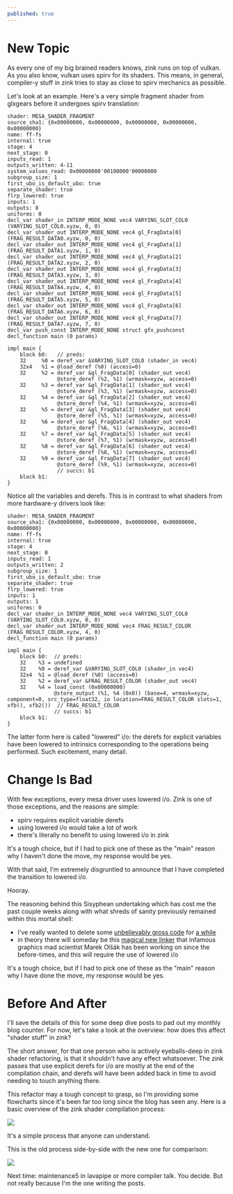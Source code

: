 ```yaml
---
published: true
---
```

# New Topic

As every one of my big brained readers knows, zink runs on top of vulkan. As you also know, vulkan uses spirv for its shaders. This means, in general, compiler-y stuff in zink tries to stay as close to spirv mechanics as possible.

Let's look at an example. Here's a very simple fragment shader from glxgears before it undergoes spirv translation:

```
shader: MESA_SHADER_FRAGMENT
source_sha1: {0x00000000, 0x00000000, 0x00000000, 0x00000000, 0x00000000}
name: ff-fs
internal: true
stage: 4
next_stage: 0
inputs_read: 1
outputs_written: 4-11
system_values_read: 0x00000000'00100000'00000000
subgroup_size: 1
first_ubo_is_default_ubo: true
separate_shader: true
flrp_lowered: true
inputs: 1
outputs: 8
uniforms: 0
decl_var shader_in INTERP_MODE_NONE vec4 VARYING_SLOT_COL0 (VARYING_SLOT_COL0.xyzw, 0, 0)
decl_var shader_out INTERP_MODE_NONE vec4 gl_FragData[0] (FRAG_RESULT_DATA0.xyzw, 0, 0)
decl_var shader_out INTERP_MODE_NONE vec4 gl_FragData[1] (FRAG_RESULT_DATA1.xyzw, 1, 0)
decl_var shader_out INTERP_MODE_NONE vec4 gl_FragData[2] (FRAG_RESULT_DATA2.xyzw, 2, 0)
decl_var shader_out INTERP_MODE_NONE vec4 gl_FragData[3] (FRAG_RESULT_DATA3.xyzw, 3, 0)
decl_var shader_out INTERP_MODE_NONE vec4 gl_FragData[4] (FRAG_RESULT_DATA4.xyzw, 4, 0)
decl_var shader_out INTERP_MODE_NONE vec4 gl_FragData[5] (FRAG_RESULT_DATA5.xyzw, 5, 0)
decl_var shader_out INTERP_MODE_NONE vec4 gl_FragData[6] (FRAG_RESULT_DATA6.xyzw, 6, 0)
decl_var shader_out INTERP_MODE_NONE vec4 gl_FragData[7] (FRAG_RESULT_DATA7.xyzw, 7, 0)
decl_var push_const INTERP_MODE_NONE struct gfx_pushconst
decl_function main (0 params)

impl main {
    block b0:   // preds: 
    32     %0 = deref_var &VARYING_SLOT_COL0 (shader_in vec4)
    32x4   %1 = @load_deref (%0) (access=0)
    32     %2 = deref_var &gl_FragData[0] (shader_out vec4)
                @store_deref (%2, %1) (wrmask=xyzw, access=0)
    32     %3 = deref_var &gl_FragData[1] (shader_out vec4)
                @store_deref (%3, %1) (wrmask=xyzw, access=0)
    32     %4 = deref_var &gl_FragData[2] (shader_out vec4)
                @store_deref (%4, %1) (wrmask=xyzw, access=0)
    32     %5 = deref_var &gl_FragData[3] (shader_out vec4)
                @store_deref (%5, %1) (wrmask=xyzw, access=0)
    32     %6 = deref_var &gl_FragData[4] (shader_out vec4)
                @store_deref (%6, %1) (wrmask=xyzw, access=0)
    32     %7 = deref_var &gl_FragData[5] (shader_out vec4)
                @store_deref (%7, %1) (wrmask=xyzw, access=0)
    32     %8 = deref_var &gl_FragData[6] (shader_out vec4)
                @store_deref (%8, %1) (wrmask=xyzw, access=0)
    32     %9 = deref_var &gl_FragData[7] (shader_out vec4)
                @store_deref (%9, %1) (wrmask=xyzw, access=0)
                // succs: b1 
    block b1:
}
```

Notice all the variables and derefs. This is in contrast to what shaders from more hardware-y drivers look like:

```
shader: MESA_SHADER_FRAGMENT
source_sha1: {0x00000000, 0x00000000, 0x00000000, 0x00000000, 0x00000000}
name: ff-fs
internal: true
stage: 4
next_stage: 0
inputs_read: 1
outputs_written: 2
subgroup_size: 1
first_ubo_is_default_ubo: true
separate_shader: true
flrp_lowered: true
inputs: 1
outputs: 1
uniforms: 0
decl_var shader_in INTERP_MODE_NONE vec4 VARYING_SLOT_COL0 (VARYING_SLOT_COL0.xyzw, 0, 0)
decl_var shader_out INTERP_MODE_NONE vec4 FRAG_RESULT_COLOR (FRAG_RESULT_COLOR.xyzw, 4, 0)
decl_function main (0 params)

impl main {
    block b0:  // preds: 
    32    %3 = undefined
    32    %0 = deref_var &VARYING_SLOT_COL0 (shader_in vec4)
    32x4  %1 = @load_deref (%0) (access=0)
    32    %2 = deref_var &FRAG_RESULT_COLOR (shader_out vec4)
    32    %4 = load_const (0x00000000)
               @store_output (%1, %4 (0x0)) (base=4, wrmask=xyzw, component=0, src_type=float32, io location=FRAG_RESULT_COLOR slots=1, xfb(), xfb2())  // FRAG_RESULT_COLOR
               // succs: b1 
    block b1:
}
```

The latter form here is called "lowered" i/o: the derefs for explicit variables have been lowered to intrinsics corresponding to the operations being performed. Such excitement, many detail.

# Change Is Bad

With few exceptions, every mesa driver uses lowered i/o. Zink is one of those exceptions, and the reasons are simple:
* spirv requires explicit variable derefs
* using lowered i/o would take a lot of work
* there's literally no benefit to using lowered i/o in zink

It's a tough choice, but if I had to pick one of these as the "main" reason why I haven't done the move, my response would be yes.

With that said, I'm extremely disgruntled to announce that I have completed the transition to lowered i/o.

Hooray.

The reasoning behind this Sisyphean undertaking which has cost me the past couple weeks along with what shreds of sanity previously remained within this mortal shell:
* I've really wanted to delete some [unbelievably gross code](https://gitlab.freedesktop.org/mesa/mesa/-/blob/f71d43ecfb882cd5d777b8a39e0769c40c15b03d/src/gallium/drivers/zink/nir_to_spirv/nir_to_spirv.c#L1704) for [a while](https://gitlab.freedesktop.org/mesa/mesa/-/issues/7045)
* in theory there will someday be this [magical new linker](https://gitlab.freedesktop.org/mesa/mesa/-/issues/8841) that infamous graphics mad scientist Marek Olšák has been working on since the before-times, and this will require the use of lowered i/o

It's a tough choice, but if I had to pick one of these as the "main" reason why I have done the move, my response would be yes.

# Before And After
I'll save the details of this for some deep dive posts to pad out my monthly blog counter. For now, let's take a look at the overview: how does this affect "shader stuff" in zink?

The short answer, for that one person who is actively eyeballs-deep in zink shader refactoring, is that it shouldn't have any effect whatsoever. The zink passes that use explicit derefs for i/o are mostly at the end of the compilation chain, and derefs will have been added back in time to avoid needing to touch anything there.

This refactor may a tough concept to grasp, so I'm providing some flowcharts since it's been far too long since the blog has seen any. Here is a basic overview of the zink shader compilation process:

[![](https://mermaid.ink/img/pako:eNpdkUFLAzEQhf_KkKN0KXjMQaEVvdQibqmC8TDtTtdhk-wym12opf_dbGKxOKfwvhd48-ak9m1FSqs-YKAHxlrQFeOt8RDn4-YTiuIOPIuGp1W5gmXrOrYkmUc98W_2TTSgtTy4jCYpsfVmq2FB7GsoHUrIOKqJ9h3LqOH9cXEPb-z3lHGSk2EcbINew1IoBnzhjiz7X1dmV7Z5CrrdrK_5_JJydww0bavhldD-W-UCkzMIo68t9Rp2Mo3xaqYciUOuYlmn6Y9R4YscGaXjs0JpjDL-HH04hLY8-r3SQQaaqaGr_rpV-oC2jypVHFp5zu2nI5x_AOpxgAI?type=png)](https://mermaid.live/edit#pako:eNpdkUFLAzEQhf_KkKN0KXjMQaEVvdQibqmC8TDtTtdhk-wym12opf_dbGKxOKfwvhd48-ak9m1FSqs-YKAHxlrQFeOt8RDn4-YTiuIOPIuGp1W5gmXrOrYkmUc98W_2TTSgtTy4jCYpsfVmq2FB7GsoHUrIOKqJ9h3LqOH9cXEPb-z3lHGSk2EcbINew1IoBnzhjiz7X1dmV7Z5CrrdrK_5_JJydww0bavhldD-W-UCkzMIo68t9Rp2Mo3xaqYciUOuYlmn6Y9R4YscGaXjs0JpjDL-HH04hLY8-r3SQQaaqaGr_rpV-oC2jypVHFp5zu2nI5x_AOpxgAI)

It's a simple process that anyone can understand.

This is the old process side-by-side with the new one for comparison:

[![](https://mermaid.ink/img/pako:eNp9km9P2zAQxr_KyS8nqkh76RdDI-VPtFIq2rENgiInObpTHTu62GEF8d1xbSpQte1eWfd7_Nh67p5FY1sUUgxOOZySWrPqJuPn0kCou0_3MJl8AUMs4Xy2nEFuu540cuKhH_kTmU0QKK3JdwntWpHNVzcSTpDMGpadYpdw6EY69MSjhJ9nJ8fwg0yDB7e1fUSuyO4tpr6rk2RPoozxgdaesbLeVeEblfuN1aiYVK1xkMH6SXHL2-wCPdPgqBmyBast8pDc_m8Q36hVs6mcrfBPr6khF391aRnhzSk7-55_K-bnkM-KxbRYrr7O81O4Pqj03l_M3tMqBigcXI3I8Avd8b8TO71NLPYiHb3eKCMhZwzzXFCPmsxbqIl9kGVxrjer-Uee7Ydabx3ulkPCNSp9MPk9jEoXYjLrGHTNuyqNOBIdcqeoDbv1vLtTihBph6WQ4dgq3pSiNC9Bp7yzy61phHTs8Uj4vn1fRSEflB5CF1tyli_TssadfXkF9sLmGg?type=png)](https://mermaid.live/edit#pako:eNp9km9P2zAQxr_KyS8nqkh76RdDI-VPtFIq2rENgiInObpTHTu62GEF8d1xbSpQte1eWfd7_Nh67p5FY1sUUgxOOZySWrPqJuPn0kCou0_3MJl8AUMs4Xy2nEFuu540cuKhH_kTmU0QKK3JdwntWpHNVzcSTpDMGpadYpdw6EY69MSjhJ9nJ8fwg0yDB7e1fUSuyO4tpr6rk2RPoozxgdaesbLeVeEblfuN1aiYVK1xkMH6SXHL2-wCPdPgqBmyBast8pDc_m8Q36hVs6mcrfBPr6khF391aRnhzSk7-55_K-bnkM-KxbRYrr7O81O4Pqj03l_M3tMqBigcXI3I8Avd8b8TO71NLPYiHb3eKCMhZwzzXFCPmsxbqIl9kGVxrjer-Uee7Ydabx3ulkPCNSp9MPk9jEoXYjLrGHTNuyqNOBIdcqeoDbv1vLtTihBph6WQ4dgq3pSiNC9Bp7yzy61phHTs8Uj4vn1fRSEflB5CF1tyli_TssadfXkF9sLmGg)

Next time: maintenance5 in lavapipe or more compiler talk. You decide. But not really because I'm the one writing the posts.